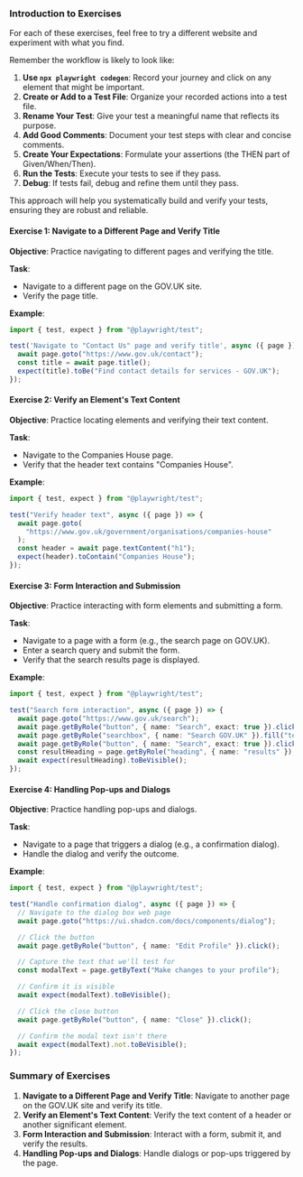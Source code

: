 ### Introduction to Exercises

For each of these exercises, feel free to try a different website and experiment with what you find.

Remember the workflow is likely to look like:

1. **Use `npx playwright codegen`**: Record your journey and click on any element that might be important.
2. **Create or Add to a Test File**: Organize your recorded actions into a test file.
3. **Rename Your Test**: Give your test a meaningful name that reflects its purpose.
4. **Add Good Comments**: Document your test steps with clear and concise comments.
5. **Create Your Expectations**: Formulate your assertions (the THEN part of Given/When/Then).
6. **Run the Tests**: Execute your tests to see if they pass.
7. **Debug**: If tests fail, debug and refine them until they pass.

This approach will help you systematically build and verify your tests, ensuring they are robust and reliable.

#### Exercise 1: Navigate to a Different Page and Verify Title

**Objective**: Practice navigating to different pages and verifying the title.

**Task**:

- Navigate to a different page on the GOV.UK site.
- Verify the page title.

**Example**:

```typescript
import { test, expect } from "@playwright/test";

test('Navigate to "Contact Us" page and verify title', async ({ page }) => {
  await page.goto("https://www.gov.uk/contact");
  const title = await page.title();
  expect(title).toBe("Find contact details for services - GOV.UK");
});
```

#### Exercise 2: Verify an Element's Text Content

**Objective**: Practice locating elements and verifying their text content.

**Task**:

- Navigate to the Companies House page.
- Verify that the header text contains "Companies House".

**Example**:

```typescript
import { test, expect } from "@playwright/test";

test("Verify header text", async ({ page }) => {
  await page.goto(
    "https://www.gov.uk/government/organisations/companies-house"
  );
  const header = await page.textContent("h1");
  expect(header).toContain("Companies House");
});
```

#### Exercise 3: Form Interaction and Submission

**Objective**: Practice interacting with form elements and submitting a form.

**Task**:

- Navigate to a page with a form (e.g., the search page on GOV.UK).
- Enter a search query and submit the form.
- Verify that the search results page is displayed.

**Example**:

```typescript
import { test, expect } from "@playwright/test";

test("Search form interaction", async ({ page }) => {
  await page.goto("https://www.gov.uk/search");
  await page.getByRole("button", { name: "Search", exact: true }).click();
  await page.getByRole("searchbox", { name: "Search GOV.UK" }).fill("test");
  await page.getByRole("button", { name: "Search", exact: true }).click();
  const resultHeading = page.getByRole("heading", { name: "results" });
  await expect(resultHeading).toBeVisible();
});
```

#### Exercise 4: Handling Pop-ups and Dialogs

**Objective**: Practice handling pop-ups and dialogs.

**Task**:

- Navigate to a page that triggers a dialog (e.g., a confirmation dialog).
- Handle the dialog and verify the outcome.

**Example**:

```typescript
import { test, expect } from "@playwright/test";

test("Handle confirmation dialog", async ({ page }) => {
  // Navigate to the dialog box web page
  await page.goto("https://ui.shadcn.com/docs/components/dialog");

  // Click the button
  await page.getByRole("button", { name: "Edit Profile" }).click();

  // Capture the text that we'll test for
  const modalText = page.getByText("Make changes to your profile");

  // Confirm it is visible
  await expect(modalText).toBeVisible();

  // Click the close button
  await page.getByRole("button", { name: "Close" }).click();

  // Confirm the modal text isn't there
  await expect(modalText).not.toBeVisible();
});
```

### Summary of Exercises

1. **Navigate to a Different Page and Verify Title**: Navigate to another page on the GOV.UK site and verify its title.
2. **Verify an Element's Text Content**: Verify the text content of a header or another significant element.
3. **Form Interaction and Submission**: Interact with a form, submit it, and verify the results.
4. **Handling Pop-ups and Dialogs**: Handle dialogs or pop-ups triggered by the page.
